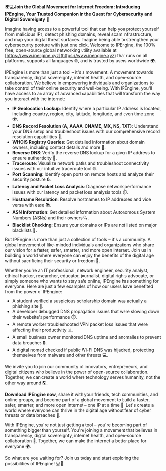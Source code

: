 🌍💻**Join the Global Movement for Internet Freedom: Introducing IPEngine, Your Trusted Companion in the Quest for Cybersecurity and Digital Sovereignty** 🚀

Imagine having access to a powerful tool that can help you protect yourself from malicious IPs, detect phishing domains, reveal scam infrastructure, and map your digital threat surfaces. Imagine being able to strengthen your cybersecurity posture with just one click. Welcome to IPEngine, the 100% free, open-source global networking utility available at [https://www.ipengine.xyz](https://www.ipengine.xyz) that runs on all platforms, supports all languages 🌐, and is trusted by users worldwide 🌍.

IPEngine is more than just a tool – it's a movement. A movement towards transparency, digital sovereignty, internet health, and open-source collaboration. We believe in empowering individuals and organizations to take control of their online security and well-being. With IPEngine, you'll have access to an array of advanced capabilities that will transform the way you interact with the internet:

*   **IP Geolocation Lookup**: Identify where a particular IP address is located, including country, region, city, latitude, longitude, and even time zone 🌍.
*   **DNS Record Resolution (A, AAAA, CNAME, MX, NS, TXT)**: Understand your DNS setup and troubleshoot issues with our comprehensive record resolution capabilities 📡.
*   **WHOIS Registry Queries**: Get detailed information about domain owners, including contact details and more 🔑.
*   **Reverse DNS**: Verify the reverse DNS lookup for a given IP address to ensure authenticity 🚪.
*   **Traceroute**: Visualize network paths and troubleshoot connectivity issues with our intuitive traceroute tool 🌐.
*   **Port Scanning**: Identify open ports on remote hosts and analyze their security posture 🔒.
*   **Latency and Packet Loss Analysis**: Diagnose network performance issues with our latency and packet loss analysis tools ⏱️.
*   **Hostname Resolution**: Resolve hostnames to IP addresses and vice versa with ease 📚.
*   **ASN Information**: Get detailed information about Autonomous System Numbers (ASNs) and their owners 🔍.
*   **Blacklist Checking**: Ensure your domains or IPs are not listed on major blacklists 🚫.

But IPEngine is more than just a collection of tools – it's a community. A global movement of like-minded individuals and organizations who share our vision for a faster, safer, smarter, and more open internet. Join us in building a world where everyone can enjoy the benefits of the digital age without sacrificing their security or freedom 🌈.

Whether you're an IT professional, network engineer, security analyst, ethical hacker, researcher, educator, journalist, digital rights advocate, or simply someone who wants to stay safe online, IPEngine has something for everyone. Here are just a few examples of how our users have benefited from the power of IPEngine:

*   A student verified a suspicious scholarship domain was actually a phishing site 🚫.
*   A developer debugged DNS propagation issues that were slowing down their website's performance ⏱️.
*   A remote worker troubleshooted VPN packet loss issues that were affecting their productivity 📊.
*   A small business owner monitored DNS uptime and anomalies to prevent data breaches 🔒.
*   A digital nomad checked if public Wi-Fi DNS was hijacked, protecting themselves from malware and other threats 💻.

We invite you to join our community of innovators, entrepreneurs, and digital citizens who believe in the power of open-source collaboration. Together, we can create a world where technology serves humanity, not the other way around 🌎.

**Download IPEngine now**, share it with your friends, tech communities, and online groups, and become part of a global movement to build a faster, safer, smarter, and more open internet – one IP at a time 🔗. Let's create a world where everyone can thrive in the digital age without fear of cyber threats or data breaches 🌈.

With IPEngine, you're not just getting a tool – you're becoming part of something bigger than yourself. You're joining a movement that believes in transparency, digital sovereignty, internet health, and open-source collaboration 🔑. Together, we can make the internet a better place for everyone 🌍.

So what are you waiting for? Join us today and start exploring the possibilities of IPEngine! 💻🚀